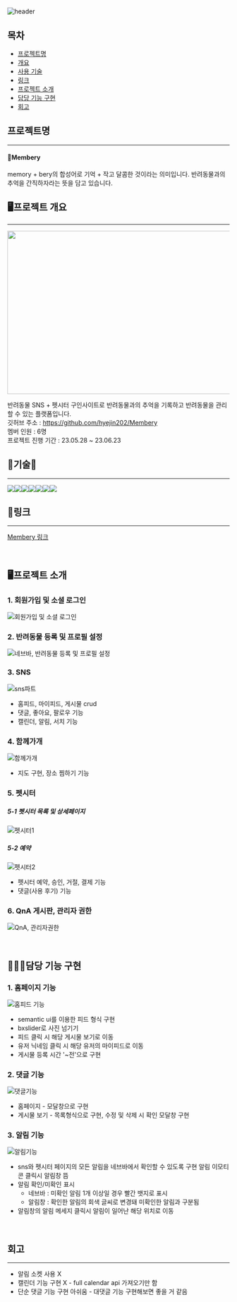 # 
![header](https://capsule-render.vercel.app/api?type=wave&color=auto&height=300&section=header&text=🍒Membery&fontSize=90)

## 목차
- [프로젝트명](#프로젝트명)
- [개요](#프로젝트-개요)
- [사용 기술](#기술)
- [링크](#링크)
- [프로젝트 소개](#프로젝트-소개)
- [담당 기능 구현](#담당-기능-구현)
- [회고](#회고)

## 프로젝트명
---
#### 🍒Membery
memory + bery의 합성어로 기억 + 작고 달콤한 것이라는 의미입니다.
반려동물과의 추억을 간직하자라는 뜻을 담고 있습니다.
<br>

## 🖥프로젝트 개요
---
<img src="https://github.com/hyejin202/-/assets/123609520/cd52780a-7c5b-43ef-9049-e814ab3a46ad" width="700" height="370">

반려동물 SNS + 펫시터 구인사이트로 반려동물과의 추억을 기록하고 반려동물을 관리할 수 있는 플랫폼입니다.
<br>
깃허브 주소        : <https://github.com/hyejin202/Membery> <br>
멤버 인원          : 6명 <br>
프로젝트 진행 기간 : 23.05.28 ~ 23.06.23 
<br>

## 🔨기술🔨
---
<img src="https://img.shields.io/badge/Java-007396?style=for-the-badge&logo=OpenJDK&logoColor=white"/><img src="https://img.shields.io/badge/JavaScript-F7DF1E?style=for-the-badge&logo=JavaScript&logoColor=black"><img src="https://img.shields.io/badge/Spring-6DB33F?style=for-the-badge&logo=Spring&logoColor=white"><img src="https://img.shields.io/badge/jQuery-0769AD?style=for-the-badge&logo=jQuery&logoColor=black"><img src="https://img.shields.io/badge/GitHub-660099?style=for-the-badge&logo=GitHub&logoColor=white"><img src="https://img.shields.io/badge/MySQL-4479A1?style=for-the-badge&logo=MySQL&logoColor=white"><img src="https://img.shields.io/badge/AWS-000000?style=for-the-badge&logo=AWS&logoColor=white">
<br>

## 🔗링크
---
[Membery 링크](http://43.201.54.228:8082/)

<br>

## 🖥프로젝트 소개
### 1. 회원가입 및 소셜 로그인
  ![회원가입 및 소셜 로그인](https://github.com/hyejin202/-/assets/123609520/9bcffb00-94df-4923-903d-d7adbf54d053)
### 2. 반려동물 등록 및 프로필 설정
  ![네브바, 반려동물 등록 및 프로필 설정](https://github.com/hyejin202/-/assets/123609520/8d94f82e-fc6b-4af8-abfb-d1fadc0c06ac)
### 3. SNS
  ![sns파트](https://github.com/hyejin202/-/assets/123609520/f4af2c31-ee06-4bcf-a79e-44afea1a5ddb)
-  홈피드, 마이피드, 게시물 crud
-  댓글, 좋아요, 팔로우 기능
-  캘린더, 알림, 서치 기능
### 4. 함께가개
  ![함께가개](https://github.com/hyejin202/-/assets/123609520/4551eefc-bb79-4329-91fc-aa7e06186b72)
  - 지도 구현, 장소 찜하기 기능
### 5. 펫시터 
  ##### 5-1 펫시터 목록 및 상세페이지
  ![펫시터1](https://github.com/hyejin202/-/assets/123609520/8ada182b-9d5a-44e2-a65f-31a180cb54f7)
  ##### 5-2 예약
  ![펫시터2](https://github.com/hyejin202/-/assets/123609520/a77dd622-4eee-489a-97ce-171c8b7cafc8)
- 펫시터 예약, 승인, 거절, 결제 기능
- 댓글(사용 후기) 기능
### 6. QnA 게시판, 관리자 권한
  ![QnA, 관리자권한](https://github.com/hyejin202/-/assets/123609520/28482f5e-99b1-432a-88e5-7926782e85f3)

<br>

## 🙋🏻‍♀️담당 기능 구현
### 1. 홈페이지 기능
  ![홈피드 기능](https://github.com/hyejin202/-/assets/123609520/88a5a486-e327-4312-a328-7fc61ec40a5c)
  - semantic ui를 이용한 피드 형식 구현
  - bxslider로 사진 넘기기
  - 피드 클릭 시 해당 게시물 보기로 이동
  - 유저 닉네임 클릭 시 해당 유저의 마이피드로 이동
  - 게시물 등록 시간 '~전'으로 구현
### 2. 댓글 기능
  ![댓글기능](https://github.com/hyejin202/-/assets/123609520/89da2c89-dc63-497c-afac-65629be1c438)
  -  홈페이지 - 모달창으로 구현
  -  게시물 보기 - 목록형식으로 구현, 수정 및 삭제 시 확인 모달창 구현
### 3. 알림 기능
  ![알림기능](https://github.com/hyejin202/-/assets/123609520/d138092d-c05b-4af6-93c5-750ce09ee87a)
  - sns와 펫시터 페이지의 모든 알림을 네브바에서 확인할 수 있도록 구현
    알림 이모티콘 클릭시 알림창 뜸
  - 알림 확인/미확인 표시
    - 네브바 : 미확인 알림 1개 이상일 경우 빨간 뱃지로 표시
    - 알림창 : 확인한 알림의 회색 글씨로 변경돼 미확인한 알림과 구분됨
  - 알림창의 알림 메세지 클릭시 알림이 일어난 해당 위치로 이동
<br>

## 회고
---
- 알림 소켓 사용 X
- 캘린더 기능 구현 X - full calendar  api 가져오기만 함
- 단순 댓글 기능 구현 아쉬움 - 대댓글 기능 구현해보면 좋을 거 같음



  
